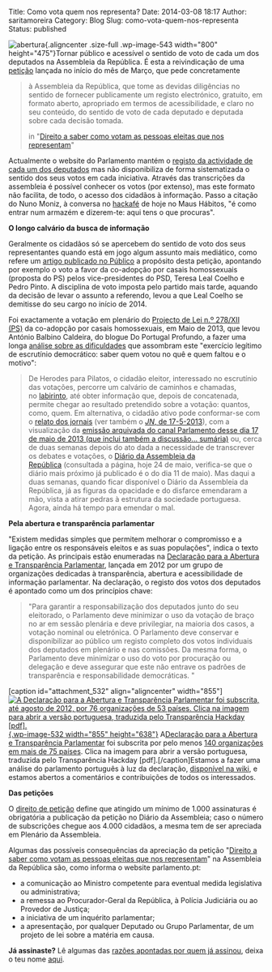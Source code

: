Title: Como vota quem nos representa?
Date: 2014-03-08 18:17
Author: saritamoreira
Category: Blog
Slug: como-vota-quem-nos-representa
Status: published

![abertura](http://www.transparenciahackday.org/wp-content/uploads/2014/03/abertura.png){.aligncenter .size-full .wp-image-543 width="800" height="475"}Tornar público e acessível o sentido de voto de cada um dos deputados na Assembleia da República. É esta a reivindicação de uma [petição](http://peticaopublica.com/pview.aspx?pi=PT72816) lançada no início do mês de Março, que pede concretamente

> à Assembleia da República, que tome as devidas diligências no sentido de fornecer publicamente um registo electrónico, gratuito, em formato aberto, apropriado em termos de acessibilidade, e claro no seu conteúdo, do sentido de voto de cada deputado e deputada sobre cada decisão tomada.
>
> in "[Direito a saber como votam as pessoas eleitas que nos representam](http://peticaopublica.com/pview.aspx?pi=PT72816)"

Actualmente o website do Parlamento mantém o [registo da actividade de cada um dos deputados](%20http://www.parlamento.pt/DeputadoGP/Paginas/Deputados.aspx) mas não disponibiliza de forma sistematizada o sentido dos seus votos em cada iniciativa. Através das transcrições da assembleia é possível conhecer os votos (por extenso), mas este formato não facilita, de todo, o acesso dos cidadãos à informação. Passo a citação do Nuno Moniz, à conversa no [hackafé](http://www.transparenciahackday.org/2014/03/8-de-marco-transparencia-hackafe/) de hoje no Maus Hábitos, "é como entrar num armazém e dizerem-te: aqui tens o que procuras".

**O longo calvário da busca de informação**

Geralmente os cidadãos só se apercebem do sentido de voto dos seus representantes quando está em jogo algum assunto mais mediático, como refere um [artigo publicado no Público](http://www.publico.pt/politica/noticia/peticao-reclama-mais-publicidade-quanto-a-forma-como-vota-cada-deputado-1626960) a propósito desta petição, apontando por exemplo o voto a favor da co-adopção por casais homossexuais (proposta do PS) pelos vice-presidentes do PSD, Teresa Leal Coelho e Pedro Pinto. A disciplina de voto imposta pelo partido mais tarde, aquando da decisão de levar o assunto a referendo, levou a que Leal Coelho se demitisse do seu cargo no início de 2014.

Foi exactamente a votação em plenário do [Projecto de Lei n.º 278/XII (PS)](http://app.parlamento.pt/webutils/docs/doc.pdf?path=6148523063446f764c3246795a5868774d546f334e7a67774c325276593342734c576c756156684a5358526c65433977616d77794e7a677457456c4a4c6d527659773d3d&fich=pjl278-XII.doc&Inline=true) da co-adopção por casais homossexuais, em Maio de 2013, que levou António Balbino Caldeira, do blogue Do Portugal Profundo, a fazer uma longa [análise sobre as dificuldades](http://doportugalprofundo.blogspot.pt/2013/05/projeto-de-lei-de-coadocao-por-casais.html) que assombram este "exercício legítimo de escrutínio democrático: saber quem votou no quê e quem faltou e o motivo":

> <div>
>
> De Herodes para Pilatos, o cidadão eleitor, interessado no escrutínio das votações, percorre um calvário de caminhos e chamadas, no [labirinto](http://www.parlamento.pt/), até obter informação que, depois de concatenada, permite chegar ao resultado pretendido sobre a votação: quantos, como, quem. Em alternativa, o cidadão ativo pode conformar-se com o [relato dos jornais](http://expresso.sapo.pt/parlamento-aprova-coadocao-por-casais-homossexuais=f807709#ixzz2TeDMvxEq) (ver também o [*JN*, de 17-5-2013](http://www.jn.pt/PaginaInicial/Politica/Interior.aspx?content_id=3225400)), com a visualização da [emissão arquivada do canal Parlamento desse dia 17 de maio de 2013 (que inclui também a discussão... sumária)](http://srvvideo2.parlamento.pt/videos-canal/XII/SL2/01_pln/20130517pln.wmv) ou, cerca de duas semanas depois do ato dada a necessidade de transcrever os debates e votações, o [Diário da Assembleia da República](http://www.parlamento.pt/DAR/Paginas/DAR1Serie.aspx) (consultada a página, hoje 24 de maio, verifica-se que o diário mais próximo já publicado é o do dia 11 de maio). Mas daqui a duas semanas, quando ficar disponível o Diário da Assembleia da República, já as figuras da opacidade e do disfarce emendaram a mão, vista a atirar pedras à estrutura da sociedade portuguesa. Agora, ainda há tempo para emendar o mal.
>
> </div>

**Pela abertura e transparência parlamentar**

"Existem medidas simples que permitem melhorar o compromisso e a ligação entre os responsáveis eleitos e as suas populações", indica o texto da petição. As principais estão enumeradas na [Declaração para a Abertura e Transparência Parlamentar](http://www.transparenciahackday.org/wiki/doku.php?id=declaracao_da_abertura_parlamentar), lançada em 2012 por um grupo de organizações dedicadas à transparência, abertura e acessibilidade de informação parlamentar. Na declaração, o registo dos votos dos deputados é apontado como um dos princípios chave:

> "Para garantir a responsabilização dos deputados junto do seu eleitorado, o Parlamento deve minimizar o uso da votação de braço no ar em sessão plenária e deve privilegiar, na maioria dos casos, a votação nominal ou eletrónica. O Parlamento deve conservar e disponibilizar ao público um registo completo dos votos individuais dos deputados em plenário e nas comissões. Da mesma forma, o Parlamento deve minimizar o uso do voto por procuração ou delegação e deve assegurar que este não entrave os padrões de transparência e responsabilidade democráticas. "

\[caption id="attachment\_532" align="aligncenter" width="855"\][![A Declaração para a Abertura e Transparência Parlamentar foi subscrita, até agosto de 2012, por 76 organizações de 53 países. Clica na imagem para abrir a versão portuguesa, traduzida pelo Transparência Hackday \[pdf\].](http://www.transparenciahackday.org/wp-content/uploads/2014/03/opening-parliament.png "A Declaração para a Abertura e Transparência Parlamentar foi subscrita, até agosto de 2012, por 76 organizações de 53 países. Clica na imagem para abrir a versão portuguesa,  traduzida pelo Transparência Hackday [pdf]."){.wp-image-532 width="855" height="638"}](http://openingparliament.s3.amazonaws.com/docs/declaration/1.0/portuguese.pdf) A[Declaração para a Abertura e Transparência Parlamentar](http://openingparliament.s3.amazonaws.com/docs/declaration/1.0/portuguese.pdf) foi subscrita por pelo menos [140 organizações em mais de 75 países](http://www.openingparliament.org/organizations). Clica na imagem para abrir a versão portuguesa, traduzida pelo Transparência Hackday \[pdf\].\[/caption\]Estamos a fazer uma análise do parlamento português à luz da declaração, [disponível na wiki](http://www.transparenciahackday.org/wiki/doku.php?id=analise_da_declaracao_da_abertura_parlamentar), e estamos abertos a comentários e contribuições de todos os interessados.

**Das petições**

O [direito de petição](http://www.parlamento.pt/EspacoCidadao/Paginas/DireitoPeticao.aspx) define que atingido um mínimo de 1.000 assinaturas é obrigatória a publicação da petição no Diário da Assembleia; caso o número de subscrições chegue aos 4.000 cidadãos, a mesma tem de ser apreciada em Plenário da Assembleia.

Algumas das possíveis consequências da apreciação da petição "[Direito a saber como votam as pessoas eleitas que nos representam](http://peticaopublica.com/pview.aspx?pi=PT72816)" na Assembleia da República são, como informa o website parlamento.pt:

-   a comunicação ao Ministro competente para eventual medida legislativa ou administrativa;
-   a remessa ao Procurador-Geral da República, à Polícia Judiciária ou ao Provedor de Justiça;
-   a iniciativa de um inquérito parlamentar;
-   a apresentação, por qualquer Deputado ou Grupo Parlamentar, de um projeto de lei sobre a matéria em causa.

**Já assinaste?** Lê algumas das [razões apontadas por quem já assinou](http://peticaopublica.com/viewsignatures.aspx?pi=PT72816&pg=1), deixa o teu nome [aqui](http://peticaopublica.com/pview.aspx?pi=PT72816).
